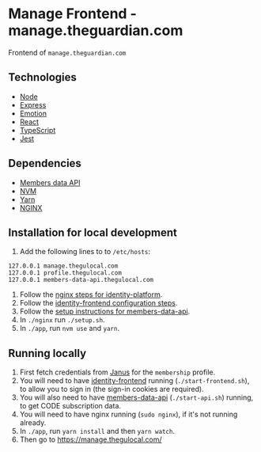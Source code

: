 # Manage Frontend - manage.theguardian.com

Frontend of `manage.theguardian.com`

## Technologies

- [Node](https://nodejs.org/en/)
- [Express](https://expressjs.com/)
- [Emotion](https://emotion.sh)
- [React](https://reactjs.org/)
- [TypeScript](https://www.typescriptlang.org)
- [Jest](https://facebook.github.io/jest/)

## Dependencies

- [Members data API](https://github.com/guardian/members-data-api)
- [NVM](https://github.com/creationix/nvm)
- [Yarn](https://yarnpkg.com/lang/en/)
- [NGINX](https://www.nginx.com)

## Installation for local development

1.  Add the following lines to to `/etc/hosts`:

```
127.0.0.1 manage.thegulocal.com
127.0.0.1 profile.thegulocal.com
127.0.0.1 members-data-api.thegulocal.com
```

1.  Follow the [nginx steps for identity-platform](https://github.com/guardian/identity-platform/blob/master/nginx/README.md#setup-nginx-with-ssl-for-dev).
2.  Follow the [identity-frontend configuration steps](https://github.com/guardian/identity-frontend#configuration).
3.  Follow the [setup instructions for members-data-api](https://github.com/guardian/members-data-api#setting-it-up-locally).
4.  In `./nginx` run `./setup.sh`.
5.  In `./app`, run `nvm use` and `yarn`.

## Running locally

1.  First fetch credentials from [Janus](https://janus.gutools.co.uk/) for the `membership` profile.
2.  You will need to have [identity-frontend](https://github.com/guardian/identity-frontend) running (`./start-frontend.sh`), to allow you to sign in (the sign-in cookies are required).
3.  You will also need to have [members-data-api](https://github.com/guardian/members-data-api) (`./start-api.sh`) running, to get CODE subscription data.
4.  You will need to have nginx running (`sudo nginx`), if it's not running already.
5.  In `./app`, run `yarn install` and then `yarn watch`.
6.  Then go to https://manage.thegulocal.com/

